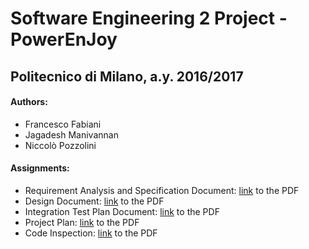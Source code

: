 # Software Engineering 2 Project - PowerEnJoy
## Politecnico di Milano, a.y. 2016/2017

#### Authors:
 - Francesco Fabiani
 - Jagadesh Manivannan
 - Niccolò Pozzolini

#### Assignments:
 - Requirement Analysis and Specification Document: [link](./rasd/rasd.pdf) to the PDF
 - Design Document: [link](./dd/dd.pdf) to the PDF
 - Integration Test Plan Document: [link](./itpd/itpd.pdf) to the PDF
 - Project Plan: [link](./pp/pp.pdf) to the PDF
 - Code Inspection: [link](./inspection/inspection.pdf) to the PDF
